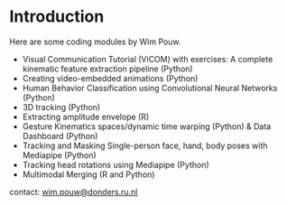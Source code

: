 # Introduction

Here are some coding modules by Wim Pouw.

- Visual Communication Tutorial (ViCOM) with exercises: A complete kinematic feature extraction pipeline (Python)
- Creating video-embedded animations (Python)
- Human Behavior Classification using Convolutional Neural Networks (Python)
- 3D tracking (Python)
- Extracting amplitude envelope (R)
- Gesture Kinematics spaces/dynamic time warping (Python) & Data Dashboard (Python)
- Tracking and Masking Single-person face, hand, body poses with Mediapipe (Python)
- Tracking head rotations using Mediapipe (Python)
- Multimodal Merging (R and Python)

contact: wim.pouw@donders.ru.nl